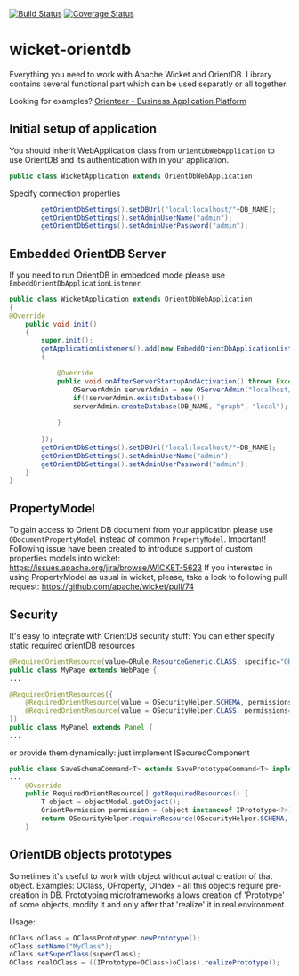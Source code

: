 [![Build Status](https://travis-ci.org/OrienteerBAP/wicket-orientdb.svg?branch=master)](https://travis-ci.org/OrienteerBAP/wicket-orientdb) [![Coverage Status](https://img.shields.io/coveralls/OrienteerBAP/wicket-orientdb.svg)](https://coveralls.io/r/OrienteerBAP/wicket-orientdb)

wicket-orientdb
===============

Everything you need to work with Apache Wicket and OrientDB.
Library contains several functional part which can be used separatly or all together.

Looking for examples? [Orienteer - Business Application Platform](https://github.com/OrienteerBAP/Orienteer)

Initial setup of application
-----------------------

You should inherit WebApplication class from `OrientDbWebApplication` to use OrientDB and its authentication with in your application.

```java
public class WicketApplication extends OrientDbWebApplication
```

Specify connection properties
```java
		getOrientDbSettings().setDBUrl("local:localhost/"+DB_NAME);
		getOrientDbSettings().setAdminUserName("admin");
		getOrientDbSettings().setAdminUserPassword("admin");
```

Embedded OrientDB Server
------------------------

If you need to run OrientDB in embedded mode please use `EmbeddOrientDbApplicationListener`

```java
public class WicketApplication extends OrientDbWebApplication
{
@Override
	public void init()
	{
		super.init();
		getApplicationListeners().add(new EmbeddOrientDbApplicationListener(WicketApplication.class.getResource("db.config.xml"))
		{

			@Override
			public void onAfterServerStartupAndActivation() throws Exception {
				OServerAdmin serverAdmin = new OServerAdmin("localhost/"+DB_NAME).connect("root", "WicketOrientDB");
				if(!serverAdmin.existsDatabase())
			    serverAdmin.createDatabase(DB_NAME, "graph", "local");
			    
			}
			
		});
		getOrientDbSettings().setDBUrl("local:localhost/"+DB_NAME);
		getOrientDbSettings().setAdminUserName("admin");
		getOrientDbSettings().setAdminUserPassword("admin");
	}
}
```

PropertyModel
-------------

To gain access to Orient DB document from your application please use `ODocumentPropertyModel` instead of common `PropertyModel`.
Important! Following issue have been created to introduce support of custom properties models into wicket: 
https://issues.apache.org/jira/browse/WICKET-5623
If you interested in using PropertyModel as usual in wicket, please, take a look to following pull request: https://github.com/apache/wicket/pull/74

Security
--------

It's easy to integrate with OrientDB security stuff:
You can either specify static required orientDB resources

```java
@RequiredOrientResource(value=ORule.ResourceGeneric.CLASS, specific="ORole", permissions={OrientPermission.READ, OrientPermission.UPDATE})
public class MyPage extends WebPage {
...
```
```java
@RequiredOrientResources({
	@RequiredOrientResource(value = OSecurityHelper.SCHEMA, permissions=OrientPermission.READ),
	@RequiredOrientResource(value = OSecurityHelper.CLASS, permissions=OrientPermission.READ),
})
public class MyPanel extends Panel {
...
```

or provide them dynamically: just implement ISecuredComponent

```java
public class SaveSchemaCommand<T> extends SavePrototypeCommand<T> implements ISecuredComponent {
...
	@Override
	public RequiredOrientResource[] getRequiredResources() {
		T object = objectModel.getObject();
		OrientPermission permission = (object instanceof IPrototype<?>)?OrientPermission.CREATE:OrientPermission.UPDATE;
		return OSecurityHelper.requireResource(OSecurityHelper.SCHEMA, null, permission);
	}

```

OrientDB objects prototypes
---------------------------

Sometimes it's useful to work with object without actual creation of that object. Examples: OClass, OProperty, OIndex - all this objects require pre-creation in DB. Prototyping microframeworks allows creation of 'Prototype' of some objects, modify it and only after that 'realize' it in real environment. 

Usage:
```java
OClass oClass = OClassPrototyper.newPrototype();
oClass.setName("MyClass");
oClass.setSuperClass(superClass);
OClass realOClass = ((IPrototype<OClass>)oClass).realizePrototype();
```










